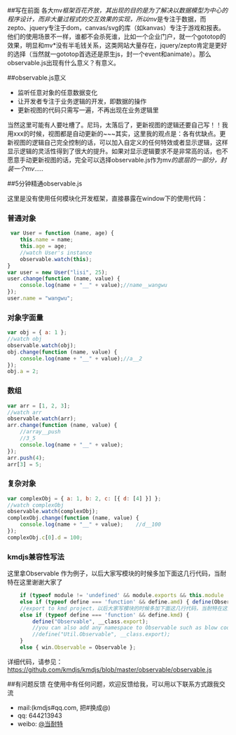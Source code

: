 ﻿##写在前面
各大mv*框架百花齐放，其出现的目的是为了解决以数据模型为中心的程序设计，而非大量过程式的交互效果的实现，所以mv*是专注于数据，而zepto、jquery专注于dom，canvas/svg的库（如kanvas）专注于游戏和报表。他们的使用场景不一样，谁都不会杀死谁，比如一个企业门户，就一个gototop的效果，明显和mv*没有半毛钱关系，这类网站大量存在，jquery/zepto肯定是更好的选择（当然就一gototop首选还是原生js，封一个event和animate）。那么observable.js出现有什么意义？有意义。

##observable.js意义

* 监听任意对象的任意数据变化
* 让开发者专注于业务逻辑的开发，即数据的操作
* 更新视图的代码只需写一遍，不再出现在业务逻辑里

当然这里可能有人要吐槽了。尼玛，太落后了，更新视图的逻辑还要自己写！！我用xxx的时候，视图都是自动更新的~~~其实，这里我的观点是：各有优缺点。更新视图的逻辑自己完全控制的话，可以加入自定义的任何特效或者显示逻辑，这样显示逻辑的灵活性得到了很大的提升。如果对显示逻辑要求不是非常高的话，也不愿意手动更新视图的话，完全可以选择observable.js作为mv*的底层的一部分，封装一个mv*.....

##5分钟精通observable.js

这里是没有使用任何模块化开发框架，直接暴露在window下的使用代码：

### 普通对象
```javascript
 var User = function (name, age) {
    this.name = name;
    this.age = age;
    //watch User's instance
    observable.watch(this);
}
var user = new User("lisi", 25);
user.change(function (name, value) {
    console.log(name + "__" + value);//name__wangwu 
});
user.name = "wangwu";
```

### 对象字面量
```javascript
var obj = { a: 1 };
//watch obj
observable.watch(obj);
obj.change(function (name, value) {
    console.log(name + "__" + value);//a__2 
});
obj.a = 2;
```

### 数组
```javascript
var arr = [1, 2, 3];
//watch arr
observable.watch(arr);
arr.change(function (name, value) {
    //array__push 
    //3_5
    console.log(name + "__" + value); 
});
arr.push(4);
arr[3] = 5;
```

### 复杂对象
```javascript
var complexObj = { a: 1, b: 2, c: [{ d: [4] }] };
//watch complexObj
observable.watch(complexObj);
complexObj.change(function (name, value) {           
    console.log(name + "__" + value);    //d__100 
});
complexObj.c[0].d = 100;
```

### kmdjs兼容性写法
这里拿Observable 作为例子，以后大家写模块的时候多加下面这几行代码，当耐特在这里谢谢大家了

```javascript
    if (typeof module != 'undefined' && module.exports && this.module !== module) { module.exports = Observable }
    else if (typeof define === 'function' && define.amd) { define(Observable) }
    //export to kmd project，以后大家写模块的时候多加下面这几行代码，当耐特在这里谢谢大家了
    else if (typeof define === 'function' && define.kmd) {
        define("Observable", __class.export);
        //you can also add any namespace to Observable such as blow code:
        //define("Util.Observable", __class.export);
    }
    else { win.Observable = Observable };
```

详细代码，请参见：https://github.com/kmdjs/kmdjs/blob/master/observable/observable.js

##有问题反馈
在使用中有任何问题，欢迎反馈给我，可以用以下联系方式跟我交流

* mail:(kmdjs#qq.com, 把#换成@)
* qq: 644213943
* weibo: [@当耐特](http://weibo.com/iamleizhang)
